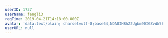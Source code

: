 ```yaml
---
userID: 1737
userName: fengli3
regTime: 2019-04-21T14:18:00.000Z
avatar: 'data:text/plain; charset=utf-8;base64,NDA0IHBhZ2Ugbm90IGZvdW5kCg=='
userURL: null
---
```




